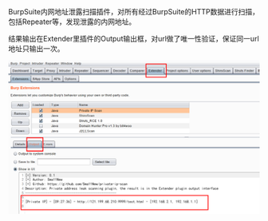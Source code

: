 BurpSuite内网地址泄露扫描插件，对所有经过BurpSuite的HTTP数据进行扫描，包括Repeater等，发现泄露的内网地址。

结果输出在Extender里插件的Output输出框，对url做了唯一性验证，保证同一url地址只输出一次。

![image-20220116083541930](README.assets/image-20220116083541931.png)

